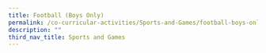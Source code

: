 ```yaml
---
title: Football (Boys Only)
permalink: /co-curricular-activities/Sports-and-Games/football-boys-only/
description: ""
third_nav_title: Sports and Games
---
```

